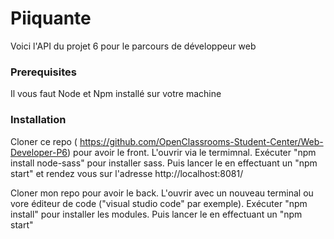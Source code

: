 # Piiquante #

Voici l'API du projet 6 pour le parcours de développeur web

### Prerequisites ###

Il vous faut Node et Npm installé sur votre machine

### Installation ###

Cloner ce repo ( https://github.com/OpenClassrooms-Student-Center/Web-Developer-P6) pour avoir le front.
L'ouvrir via le termimnal.
Exécuter "npm install node-sass" pour installer sass.
Puis lancer le en effectuant un "npm start" et rendez vous sur l'adresse http://localhost:8081/

Cloner mon repo pour avoir le back.
L'ouvrir avec un nouveau terminal ou vore éditeur de code ("visual studio code" par exemple).
Exécuter "npm install" pour installer les modules.
Puis lancer le en effectuant un "npm start"